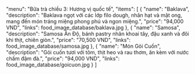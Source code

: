 "menu": "Bữa trà chiều 3: Hương vị quốc tế",
"items": [
    {
    "name": "Baklava",
    "description": "Baklava ngọt với các lớp filo dough, nhân hạt và mật ong, mang đến món tráng miệng phong phú và ngon miệng.",
    "price": "94,000 VND",
    "links": food_image_database/baklava.jpg
    },
    {
    "name": "Samosa",
    "description": "Samosa Ấn Độ, bánh pastry nhân khoai tây, đậu xanh và đôi khi thịt, chiên giòn.",
    "price": "70,500 VND",
    "links": food_image_database/samosa.jpg
    },
    {
    "name": "Món Gỏi Cuốn",
    "description": "Gỏi cuốn tươi với tôm, thịt heo và rau thơm, ăn kèm với nước chấm đậm đà.",
    "price": "94,000 VND",
    "links": food_image_database/goicuon.jpg
    }
]